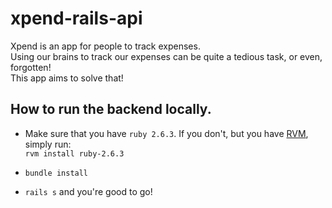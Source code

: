# xpend-rails-api
Xpend is an app for people to track expenses.  
Using our brains to track our expenses can be quite a tedious task, or even, forgotten!  
This app aims to solve that!

## How to run the backend locally.
- Make sure that you have `ruby 2.6.3`. If you don't, but you have [RVM](https://rvm.io/), simply run:  
  `rvm install ruby-2.6.3`
  
- `bundle install`
- `rails s` and you're good to go!
